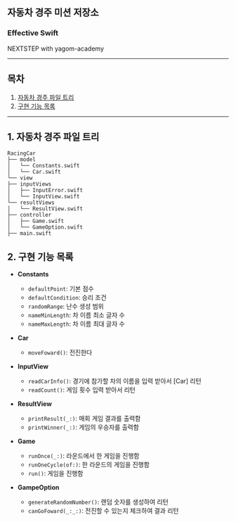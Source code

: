 ## 자동차 경주 미션 저장소
### Effective Swift
NEXTSTEP with yagom-academy


---
## 목차
1. [자동차 경주 파일 트리](#1-자동차-경주-파일-트리)
2. [구현 기능 목록](#2-구현-기능-목록)
---

## 1. 자동차 경주 파일 트리
```
RacingCar  
├── model  
│   └── Constants.swift  
│   └── Car.swift  
└── view  
├── inputViews  
│   ├── InputError.swift  
│   └── InputView.swift  
└── resultViews  
│   └── ResultView.swift  
├── controller  
│   ├── Game.swift  
│   └── GameOption.swift  
├── main.swift
```


## 2. 구현 기능 목록
- **Constants**
  - `defaultPoint`: 기본 점수
  - `defaultCondition`: 승리 조건
  - `randomRange`: 난수 생성 범위
  - `nameMinLength`: 차 이름 최소 글자 수
  - `nameMaxLength`: 차 이름 최대 글자 수

- **Car**
  - `moveFoward()`: 전진한다


- **InputView**
  - `readCarInfo()`: 경기에 참가할 차의 이름을 입력 받아서 [Car] 리턴
  - `readCount()`: 게임 횟수 입력 받아서 리턴


- **ResultView**
  - `printResult(_:)`: 매회 게임 결과를 출력함
  - `printWinner(_:)`: 게임의 우승자를 출력함


- **Game**
  - `runOnce(_:)`: 라운드에서 한 게임을 진행함
  - `runOneCycle(of:)`: 한 라운드의 게임을 진행함 
  - `run()`: 게임을 진행함


- **GampeOption**
  - `generateRandomNumber()`: 랜덤 숫자를 생성하여 리턴
  - `canGoFoward(_:_:)`: 전진할 수 있는지 체크하여 결과 리턴